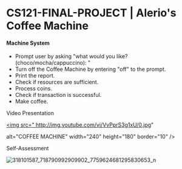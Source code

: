 # CS121-FINAL-PROJECT | Alerio's Coffee Machine
#### Machine System ####

- Prompt user by asking "what would you like? (choco/mocha/cappuccino): "
- Turn off the Coffee Machine by entering "off" to the prompt.
- Print the report.
- Check if resources are sufficient.
- Process coins.
- Check if transaction is successful.
- Make coffee.

Video Presentation

<a href="http://www.youtube.com/watch?feature=player_embedded&v=VvPprS3g1xU" target="_blank"><img src=" http://img.youtube.com/vi/VvPprS3g1xU/0.jpg"                    
                                                                                                  
alt="COFFEE MACHINE" width="240" height="180" border="10" /></a>

Self-Assessment

![318101587_718790992909902_7759624681295830653_n](https://user-images.githubusercontent.com/112959261/206857325-e5b39bea-da0e-4f8a-bbce-a2325270c281.jpg)

